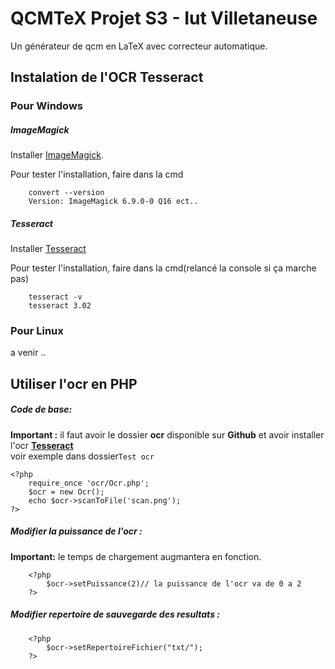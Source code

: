 # QCMTeX Projet S3 - Iut Villetaneuse

  Un générateur de qcm en LaTeX avec correcteur automatique.

## Instalation de l'OCR Tesseract

### Pour Windows
##### ImageMagick
    
Installer [ImageMagick](http://www.imagemagick.org/download/binaries/ImageMagick-6.9.0-0-Q16-x64-dll.exe).
    
Pour tester l'installation, faire dans la cmd

        convert --version
        Version: ImageMagick 6.9.0-0 Q16 ect..

##### Tesseract
Installer [Tesseract](https://tesseract-ocr.googlecode.com/files/tesseract-ocr-setup-3.02.02.exe)
    
Pour tester l'installation, faire dans la cmd(relancé la console si ça marche pas)

        tesseract -v
        tesseract 3.02
### Pour Linux
a venir ..
## Utiliser l'ocr en PHP
##### Code de base:
**Important :** il faut avoir le dossier **ocr** disponible sur **Github** et avoir installer l'ocr [**Tesseract**](https://github.com/Tauul/QCMTeX#instalation-de-locr-tesseract)  
voir exemple dans dossier`Test ocr`

    <?php
        require_once 'ocr/Ocr.php';
        $ocr = new Ocr();
        echo $ocr->scanToFile('scan.png');
    ?>
    
##### Modifier la puissance de l'ocr :

**Important:** le temps de chargement augmantera en fonction.  

        <?php
            $ocr->setPuissance(2)// la puissance de l'ocr va de 0 a 2
        ?>
        
##### Modifier repertoire de sauvegarde des resultats :

        <?php
            $ocr->setRepertoireFichier("txt/");
        ?>


